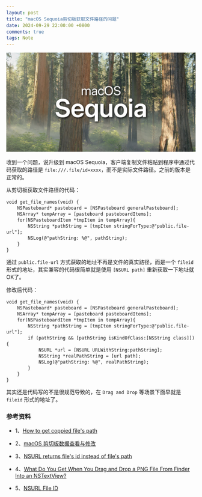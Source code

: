 ```yaml
---
layout: post
title: "macOS Sequoia剪切板获取文件路径的问题"
date: 2024-09-29 22:00:00 +0800
comments: true
tags: Note
---
```


![macos_sequoia](/images/macos-sequoia-pastboard-file-url/macos_sequoia.jpg)

收到一个问题，说升级到 macOS Sequoia，客户端复制文件粘贴到程序中通过代码获取的路径是 `file:///.file/id=xxxx`，而不是实际文件路径。之前的版本是正常的。

从剪切板获取文件路径的代码：

```
void get_file_names(void) {
    NSPasteboard* pasteboard = [NSPasteboard generalPasteboard];
    NSArray* tempArray = [pasteboard pasteboardItems];
    for(NSPasteboardItem *tmpItem in tempArray){
        NSString *pathString = [tmpItem stringForType:@"public.file-url"];
        NSLog(@"pathString: %@", pathString);
    }
}
```

通过 `public.file-url` 方式获取的地址不再是文件的真实路径，而是一个 `fileid` 形式的地址，其实兼容的代码很简单就是使用 `[NSURL path]` 重新获取一下地址就OK了。

修改后代码：

```
void get_file_names(void) {
    NSPasteboard* pasteboard = [NSPasteboard generalPasteboard];
    NSArray* tempArray = [pasteboard pasteboardItems];
    for(NSPasteboardItem *tmpItem in tempArray){
        NSString *pathString = [tmpItem stringForType:@"public.file-url"];
        if (pathString && [pathString isKindOfClass:[NSString class]]) {
            NSURL *url = [NSURL URLWithString:pathString];
            NSString *realPathString = [url path];
            NSLog(@"pathString: %@", realPathString);
        }
    }
}
```

其实还是代码写的不是很规范导致的，在 `Drag and Drop` 等场景下面早就是 `fileid` 形式的地址了。

### 参考资料

- 1、[How to get coppied file's path](https://www.alfredforum.com/topic/14680-how-to-get-coppied-files-path/)

- 2、[macOS 剪切板数据查看与修改](https://conradsun.github.io/2023/08647ac6c0.html)

- 3、[NSURL returns file's id instead of file's path](https://stackoverflow.com/questions/31320947/nsurl-returns-files-id-instead-of-files-path)

- 4、[What Do You Get When You Drag and Drop a PNG File From Finder Into an NSTextView?](https://christiantietze.de/posts/2021/11/nstextview-image-file-pasteboard/)

- 5、[NSURL File ID](https://www.macscripter.net/t/nsurl-file-id/71792)